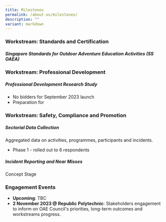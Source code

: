 ```yaml
---
title: Milestones
permalink: /about-us/milestones/
description: ""
variant: markdown
---
```

### **Workstream: Standards and Certification**
##### *Singapore Standards for Outdoor Adventure Education Activities (SS OAEA)*

### **Workstream: Professional Development**
##### *Professional Development Research Study*
* No bidders for September 2023 launch
* Preparation for 
### **Workstream: Safety, Compliance and Promotion**
##### *Sectorial Data Collection*
Aggregated data on activities, programmes, participants and incidents.
* Phase 1 - rolled out to 6 respondents 
##### *Incident Reporting and Near Misses*
Concept Stage

### **Engagement Events**
* **Upcoming**: TBC 
* **2 November 2023 @ Republic Polytechnic**: Stakeholders engagement to inform on OAE Council's priorities, long-term outcomes and workstreams progress.
